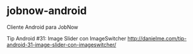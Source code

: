 jobnow-android
==============

Cliente Android para JobNow

Tip Android #31: Image Slider con ImageSwitcher
http://danielme.com/tip-android-31-image-slider-con-imageswitcher/
